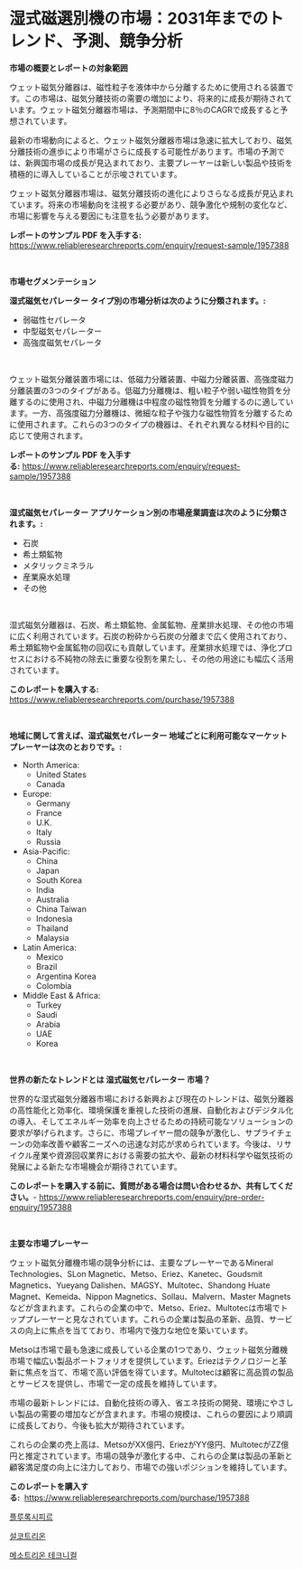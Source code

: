 <p><h1>湿式磁選別機の市場：2031年までのトレンド、予測、競争分析</h1></p><p><strong>市場の概要とレポートの対象範囲</strong></p>
<p><p>ウェット磁気分離器は、磁性粒子を液体中から分離するために使用される装置です。この市場は、磁気分離技術の需要の増加により、将来的に成長が期待されています。ウェット磁気分離器市場は、予測期間中に8％のCAGRで成長すると予想されています。</p><p>最新の市場動向によると、ウェット磁気分離器市場は急速に拡大しており、磁気分離技術の進歩により市場がさらに成長する可能性があります。市場の予測では、新興国市場の成長が見込まれており、主要プレーヤーは新しい製品や技術を積極的に導入していることが示唆されています。</p><p>ウェット磁気分離器市場は、磁気分離技術の進化によりさらなる成長が見込まれています。将来の市場動向を注視する必要があり、競争激化や規制の変化など、市場に影響を与える要因にも注意を払う必要があります。</p></p>
<p><strong>レポートのサンプル PDF を入手する:</strong> <a href="https://www.reliableresearchreports.com/enquiry/request-sample/1957388">https://www.reliableresearchreports.com/enquiry/request-sample/1957388</a></p>
<p>&nbsp;</p>
<p><strong>市場セグメンテーション</strong></p>
<p><strong>湿式磁気セパレーター タイプ別の市場分析は次のように分類されます。:</strong></p>
<p><ul><li>弱磁性セパレータ</li><li>中型磁気セパレーター</li><li>高強度磁気セパレータ</li></ul></p>
<p>&nbsp;</p>
<p><p>ウェット磁気分離装置市場には、低磁力分離装置、中磁力分離装置、高強度磁力分離装置の3つのタイプがある。低磁力分離機は、粗い粒子や弱い磁性物質を分離するのに使用され、中磁力分離機は中程度の磁性物質を分離するのに適しています。一方、高強度磁力分離機は、微細な粒子や強力な磁性物質を分離するために使用されます。これらの3つのタイプの機器は、それぞれ異なる材料や目的に応じて使用されます。</p></p>
<p><strong>レポートのサンプル PDF を入手する:</strong>&nbsp;<a href="https://www.reliableresearchreports.com/enquiry/request-sample/1957388">https://www.reliableresearchreports.com/enquiry/request-sample/1957388</a></p>
<p>&nbsp;</p>
<p><strong> 湿式磁気セパレーター アプリケーション別の市場産業調査は次のように分類されます。:</strong></p>
<p><ul><li>石炭</li><li>希土類鉱物</li><li>メタリックミネラル</li><li>産業廃水処理</li><li>その他</li></ul></p>
<p>&nbsp;</p>
<p><p>湿式磁気分離器は、石炭、希土類鉱物、金属鉱物、産業排水処理、その他の市場に広く利用されています。石炭の粉砕から石炭の分離まで広く使用されており、希土類鉱物や金属鉱物の回収にも貢献しています。産業排水処理では、浄化プロセスにおける不純物の除去に重要な役割を果たし、その他の用途にも幅広く活用されています。</p></p>
<p><strong>このレポートを購入する:</strong>&nbsp; <a href="https://www.reliableresearchreports.com/purchase/1957388">https://www.reliableresearchreports.com/purchase/1957388</a></p>
<p>&nbsp;</p>
<p><strong>地域に関して言えば、湿式磁気セパレーター 地域ごとに利用可能なマーケットプレーヤーは次のとおりです。:</strong></p>
<p><ul>
    <li>
        North America:
        <ul>
            <li>United States</li>
            <li>Canada</li>
        </ul>
    </li>
    <li>
        Europe:
        <ul>
            <li>Germany</li>
            <li>France</li>
            <li>U.K.</li>
            <li>Italy</li>
            <li>Russia</li>
        </ul>
    </li>
    <li>
        Asia-Pacific:
        <ul>
            <li>China</li>
            <li>Japan</li>
            <li>South Korea</li>
            <li>India</li>
            <li>Australia</li>
            <li>China Taiwan</li>
            <li>Indonesia</li>
            <li>Thailand</li>
            <li>Malaysia</li>
        </ul>
    </li>
    <li>
        Latin America:
        <ul>
            <li>Mexico</li>
            <li>Brazil</li>
            <li>Argentina Korea</li>
            <li>Colombia</li>
        </ul>
    </li>
    <li>
        Middle East & Africa:
        <ul>
            <li>Turkey</li>
            <li>Saudi</li>
            <li>Arabia</li>
            <li>UAE</li>
            <li>Korea</li>
        </ul>
    </li>
    </ul></p>
<p>&nbsp;</p>
<p><strong>世界の新たなトレンドとは 湿式磁気セパレーター 市場？</strong></p>
<p><p>世界的な湿式磁気分離器市場における新興および現在のトレンドは、磁気分離器の高性能化と効率化、環境保護を重視した技術の進展、自動化およびデジタル化の導入、そしてエネルギー効率を向上させるための持続可能なソリューションの要求が挙げられます。さらに、市場プレイヤー間の競争が激化し、サプライチェーンの効率改善や顧客ニーズへの迅速な対応が求められています。今後は、リサイクル産業や資源回収業界における需要の拡大や、最新の材料科学や磁気技術の発展による新たな市場機会が期待されています。</p></p>
<p><strong>このレポートを購入する前に、質問がある場合は問い合わせるか、共有してください。</strong>- <a href="https://www.reliableresearchreports.com/enquiry/pre-order-enquiry/1957388">https://www.reliableresearchreports.com/enquiry/pre-order-enquiry/1957388</a></p>
<p>&nbsp;</p>
<p><strong>主要な市場プレーヤー</strong></p>
<p><p>ウェット磁気分離機市場の競争分析には、主要なプレーヤーであるMineral Technologies、SLon Magnetic、Metso、Eriez、Kanetec、Goudsmit Magnetics、Yueyang Dalishen、MAGSY、Multotec、Shandong Huate Magnet、Kemeida、Nippon Magnetics、Sollau、Malvern、Master Magnetsなどが含まれます。これらの企業の中で、Metso、Eriez、Multotecは市場でトッププレーヤーと見なされています。これらの企業は製品の革新、品質、サービスの向上に焦点を当てており、市場内で強力な地位を築いています。</p><p>Metsoは市場で最も急速に成長している企業の1つであり、ウェット磁気分離機市場で幅広い製品ポートフォリオを提供しています。Eriezはテクノロジーと革新に焦点を当て、市場で高い評価を得ています。Multotecは顧客に高品質の製品とサービスを提供し、市場で一定の成長を維持しています。</p><p>市場の最新トレンドには、自動化技術の導入、省エネ技術の開発、環境にやさしい製品の需要の増加などが含まれます。市場の規模は、これらの要因により順調に成長しており、今後も拡大が期待されています。</p><p>これらの企業の売上高は、MetsoがXX億円、EriezがYY億円、MultotecがZZ億円と推定されています。市場の競争が激化する中、これらの企業は製品の革新と顧客満足度の向上に注力しており、市場での強いポジションを維持しています。</p></p>
<p><strong>このレポートを購入する:</strong>&nbsp;&nbsp;<a href="https://www.reliableresearchreports.com/purchase/1957388">https://www.reliableresearchreports.com/purchase/1957388</a></p>
<p><p><a href="https://github.com/TimmyMann6767/Market-Research-Report-List-1/blob/main/40473837225.md">플루록시피르</a></p><p><a href="https://github.com/bvubpqd5241630/Market-Research-Report-List-1/blob/main/10608867223.md">설코트리온</a></p><p><a href="https://github.com/khytkeqagplkzqvh/Market-Research-Report-List-1/blob/main/75660937224.md">메소트리온 테크니컬</a></p></p>